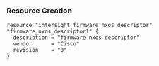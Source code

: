 ### Resource Creation

```hcl
resource "intersight_firmware_nxos_descriptor" "firmware_nxos_descriptor1" {
  description = "firmware nxos descriptor"
  vendor      = "Cisco"
  revision    = "0"
}
```